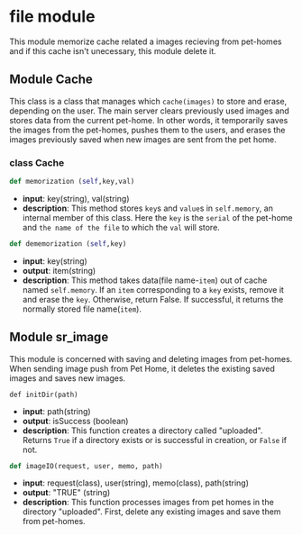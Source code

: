 # file module

This module memorize cache related a images recieving from pet-homes and if this cache isn't unecessary, this module delete it.

## Module Cache
This class is a class that manages which ```cache(images)``` to store and erase, depending on the user. 
The main server clears previously used images and stores data from the current pet-home.
In other words, it temporarily saves the images from the pet-homes, pushes them to the users, 
and erases the images previously saved when new images are sent from the pet home.


### class Cache

```python
def memorization (self,key,val)
```

  - **input**: key(string), val(string)
  - **description**: This method stores ```key```s and ```value```s in ```self.memory```, 
  an internal member of this class. Here the ```key``` is the ```serial```
  of the pet-home and ```the name of the file``` to which the ```val``` will store.

```python
def dememorization (self,key)
```

  - **input**: key(string)
  - **output**: item(string)
  - **description**: This method takes data(file name-```item```) out of cache named ```self.memory```. 
  If an ```item``` corresponding to a ```key``` exists, remove it and erase the ```key```. Otherwise, return False.
  If successful, it returns the normally stored file name(```item```).
  
## Module sr_image

This module is concerned with saving and deleting images from pet-homes. When sending image push from Pet Home, 
it deletes the existing saved images and saves new images.

```pyhton
def initDir(path)
```

  - **input**: path(string)
  - **output**: isSuccess (boolean)
  - **description**: This function creates a directory called "uploaded". Returns ```True``` 
  if a directory exists or is successful in creation, or ```False``` if not.

```python
def imageIO(request, user, memo, path)
```

  - **input**: request(class), user(string), memo(class), path(string)
  - **output**: "TRUE" (string)
  - **description**: This function processes images from pet homes in the directory "uploaded".
  First, delete any existing images and save them from pet-homes.